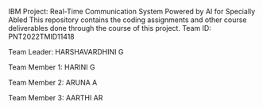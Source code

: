 IBM Project: Real-Time Communication System Powered by AI for Specially Abled
This repository contains the coding assignments and other course deliverables done through the course of this project.
Team ID: PNT2022TMID11418

Team Leader: HARSHAVARDHINI G

Team Member 1: HARINI G

Team Member 2: ARUNA A

Team Member 3: AARTHI AR

